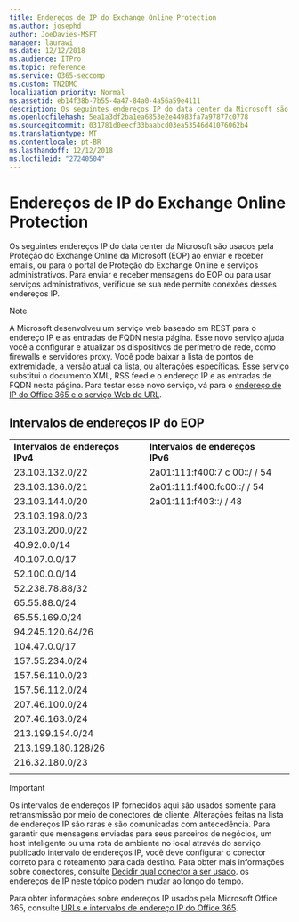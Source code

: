 ```yaml
---
title: Endereços de IP do Exchange Online Protection
ms.author: josephd
author: JoeDavies-MSFT
manager: laurawi
ms.date: 12/12/2018
ms.audience: ITPro
ms.topic: reference
ms.service: O365-seccomp
ms.custom: TN2DMC
localization_priority: Normal
ms.assetid: eb14f38b-7b55-4a47-84a0-4a56a59e4111
description: Os seguintes endereços IP do data center da Microsoft são usados pela Proteção do Exchange Online da Microsoft (EOP) ao enviar e receber emails, ou para o portal de Proteção do Exchange Online e serviços administrativos. Para enviar e receber mensagens do EOP ou para usar serviços administrativos, verifique se sua rede permite conexões desses endereços IP.
ms.openlocfilehash: 5ea1a3df2ba1ea6853e2e44983fa7a97877c0778
ms.sourcegitcommit: 031781d0eecf33baabcd03ea53546d41076062b4
ms.translationtype: MT
ms.contentlocale: pt-BR
ms.lasthandoff: 12/12/2018
ms.locfileid: "27240504"
---
```

# <a name="exchange-online-protection-ip-addresses"></a>Endereços de IP do Exchange Online Protection

Os seguintes endereços IP do data center da Microsoft são usados pela Proteção do Exchange Online da Microsoft (EOP) ao enviar e receber emails, ou para o portal de Proteção do Exchange Online e serviços administrativos. Para enviar e receber mensagens do EOP ou para usar serviços administrativos, verifique se sua rede permite conexões desses endereços IP.
 
> [!NOTE]
> A Microsoft desenvolveu um serviço web baseado em REST para o endereço IP e as entradas de FQDN nesta página. Esse novo serviço ajuda você a configurar e atualizar os dispositivos de perímetro de rede, como firewalls e servidores proxy. Você pode baixar a lista de pontos de extremidade, a versão atual da lista, ou alterações específicas. Esse serviço substitui o documento XML, RSS feed e o endereço IP e as entradas de FQDN nesta página. Para testar esse novo serviço, vá para o [endereço de IP do Office 365 e o serviço Web de URL](https://docs.microsoft.com/office365/enterprise/office-365-ip-web-service). 
 
## <a name="eop-ip-address-ranges"></a>Intervalos de endereços IP do EOP

||||
|:-----|:-----|:-----|
|**Intervalos de endereços IPv4** <br/> |**Intervalos de endereços IPv6** <br/> |
| 23.103.132.0/22 | 2a01:111:f400:7 c 00::/ / 54 |
| 23.103.136.0/21 | 2a01:111:f400:fc00::/ / 54 |
| 23.103.144.0/20 | 2a01:111:f403::/ / 48 |
| 23.103.198.0/23 |  |
| 23.103.200.0/22 |  |
| 40.92.0.0/14 |  |
| 40.107.0.0/17 |  |
| 52.100.0.0/14 |  |
| 52.238.78.88/32 |  |
| 65.55.88.0/24 |  |
| 65.55.169.0/24 |  |
| 94.245.120.64/26 |  |
| 104.47.0.0/17 |  |
| 157.55.234.0/24 |  |
| 157.56.110.0/23 |  |
| 157.56.112.0/24 |  |
| 207.46.100.0/24 |  |
| 207.46.163.0/24 |  |
| 213.199.154.0/24 |  |
| 213.199.180.128/26 |  |
| 216.32.180.0/23 |  |
||||
 
> [!IMPORTANT]
> Os intervalos de endereços IP fornecidos aqui são usados somente para retransmissão por meio de conectores de cliente. Alterações feitas na lista de endereços IP são raras e são comunicadas com antecedência. Para garantir que mensagens enviadas para seus parceiros de negócios, um host inteligente ou uma rota de ambiente no local através do serviço publicado intervalo de endereços IP, você deve configurar o conector correto para o roteamento para cada destino. Para obter mais informações sobre conectores, consulte [Decidir qual conector a ser usado](https://docs.microsoft.com/exchange/mail-flow-best-practices/use-connectors-to-configure-mail-flow/set-up-connectors-to-route-mail). os endereços de IP neste tópico podem mudar ao longo do tempo.  
 
Para obter informações sobre endereços IP usados pela Microsoft Office 365, consulte [URLs e intervalos de endereço IP do Office 365](https://go.microsoft.com/fwlink/p/?LinkId=324165).

